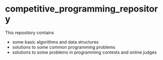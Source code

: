 # competitive_programming_repository

This repository contains
- some basic algorithms and data structures
- solutions to some common programming problems
- solutions to some problems in programming contests and online judges
